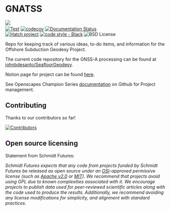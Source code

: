 # GNATSS

<span><img src="https://img.shields.io/badge/SSEC-Project-purple?logo=data:image/png;base64,iVBORw0KGgoAAAANSUhEUgAAAA0AAAAOCAQAAABedl5ZAAAACXBIWXMAAAHKAAABygHMtnUxAAAAGXRFWHRTb2Z0d2FyZQB3d3cuaW5rc2NhcGUub3Jnm+48GgAAAMNJREFUGBltwcEqwwEcAOAfc1F2sNsOTqSlNUopSv5jW1YzHHYY/6YtLa1Jy4mbl3Bz8QIeyKM4fMaUxr4vZnEpjWnmLMSYCysxTcddhF25+EvJia5hhCudULAePyRalvUteXIfBgYxJufRuaKuprKsbDjVUrUj40FNQ11PTzEmrCmrevPhRcVQai8m1PRVvOPZgX2JttWYsGhD3atbHWcyUqX4oqDtJkJiJHUYv+R1JbaNHJmP/+Q1HLu2GbNoSm3Ft0+Y1YMdPSTSwQAAAABJRU5ErkJggg==&style=plastic" /><span>
<br>
[![Test](https://github.com/uw-ssec/offshore-geodesy/actions/workflows/test.yaml/badge.svg)](https://github.com/uw-ssec/offshore-geodesy/actions/workflows/test.yaml)
[![codecov](https://codecov.io/gh/uw-ssec/offshore-geodesy/branch/main/graph/badge.svg?token=Z5L0RYOVEZ)](https://codecov.io/gh/uw-ssec/offshore-geodesy)
[![Documentation Status](https://readthedocs.org/projects/gnatss/badge/?version=latest)](https://gnatss.readthedocs.io/en/latest/?badge=latest)
<br>
[![Hatch project](https://img.shields.io/badge/%F0%9F%A5%9A-Hatch-4051b5.svg)](https://github.com/pypa/hatch)
[![code style - Black](https://img.shields.io/badge/code%20style-black-000000.svg)](https://github.com/psf/black)
![BSD License](https://badgen.net/badge/license/BSD-3-Clause/blue)

Repo for keeping track of various ideas, to-do items, and information for the Offshore Subduction Geodesy Project.

The current code repository for the GNSS-A processing can be found at [johnbdesanto/SeafloorGeodesy](https://github.com/johnbdesanto/SeafloorGeodesy).

Notion page for project can be found [here](https://safe-mouse-a43.notion.site/GNSS-Acoustic-01f0423b3e2146f6a4465211f29cd9b9).

See Openscapes Champion Series [documentation](https://openscapes.github.io/series/core-lessons/github/github-issues.html) on Github for Project management.

## Contributing

Thanks to our contributors so far!

[![Contributors](https://contrib.rocks/image?repo=uw-ssec/offshore-geodesy)](https://github.com/uw-ssec/offshore-geodesy/graphs/contributors)

## Open source licensing

Statement from Schmidt Futures:

*Schmidt Futures expects that any code from projects funded by Schmidt Futures be released as open source under an [OSI](https://opensource.org/licenses)-approved permissive license (such as [Apache v2.0](https://choosealicense.com/licenses/apache-2.0/) or [MIT](https://choosealicense.com/licenses/mit/)).
We recommend that projects avoid using GPL due to known complexities associated with it.
We encourage projects to publish data used for peer-reviewed scientific articles along with the code used to produce the results.
Additionally, we recommend avoiding any license modifications for simplicity, and alignment with standard practices.*
